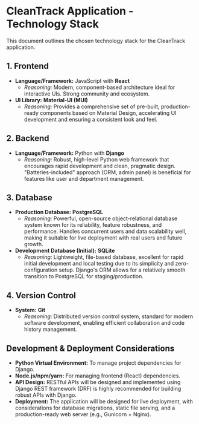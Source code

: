 # CleanTrack Application - Technology Stack

This document outlines the chosen technology stack for the CleanTrack application.

## 1. Frontend

- **Language/Framework:** JavaScript with **React**
  - *Reasoning:* Modern, component-based architecture ideal for interactive UIs. Strong community and ecosystem.
- **UI Library:** **Material-UI (MUI)**
  - *Reasoning:* Provides a comprehensive set of pre-built, production-ready components based on Material Design, accelerating UI development and ensuring a consistent look and feel.

## 2. Backend

- **Language/Framework:** Python with **Django**
  - *Reasoning:* Robust, high-level Python web framework that encourages rapid development and clean, pragmatic design. "Batteries-included" approach (ORM, admin panel) is beneficial for features like user and department management.

## 3. Database

- **Production Database:** **PostgreSQL**
  - *Reasoning:* Powerful, open-source object-relational database system known for its reliability, feature robustness, and performance. Handles concurrent users and data scalability well, making it suitable for live deployment with real users and future growth.
- **Development Database (Initial):** **SQLite**
  - *Reasoning:* Lightweight, file-based database, excellent for rapid initial development and local testing due to its simplicity and zero-configuration setup. Django's ORM allows for a relatively smooth transition to PostgreSQL for staging/production.

## 4. Version Control

- **System:** **Git**
  - *Reasoning:* Distributed version control system, standard for modern software development, enabling efficient collaboration and code history management.

## Development & Deployment Considerations

- **Python Virtual Environment:** To manage project dependencies for Django.
- **Node.js/npm/yarn:** For managing frontend (React) dependencies.
- **API Design:** RESTful APIs will be designed and implemented using Django REST framework (DRF) is highly recommended for building robust APIs with Django.
- **Deployment:** The application will be designed for live deployment, with considerations for database migrations, static file serving, and a production-ready web server (e.g., Gunicorn + Nginx).
